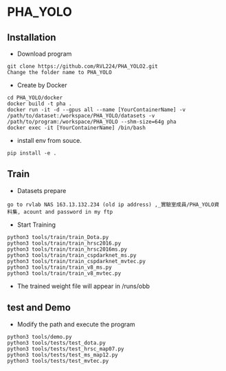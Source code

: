 # PHA_YOLO
## Installation
  - Download program
```
git clone https://github.com/RVL224/PHA_YOLO2.git
Change the folder name to PHA_YOLO
```
  - Create by Docker
```
cd PHA_YOLO/docker
docker build -t pha .
docker run -it -d --gpus all --name [YourContainerName] -v /path/to/dataset:/workspace/PHA_YOLO/datasets -v /path/to/program:/workspace/PHA_YOLO --shm-size=64g pha
docker exec -it [YourContainerName] /bin/bash
```
  - install env from souce.
```
pip install -e .
```
## Train
  - Datasets prepare
```
go to rvlab NAS 163.13.132.234 (old ip address) ,_實驗室成員/PHA_YOLO資料集, acount and password in my ftp
```
  - Start Training
```
python3 tools/train/train_Dota.py
python3 tools/train/train_hrsc2016.py
python3 tools/train/train_hrsc2016ms.py
python3 tools/train/train_cspdarknet_ms.py
python3 tools/train/train_cspdarknet_mvtec.py
python3 tools/train/train_v8_ms.py
python3 tools/train/train_v8_mvtec.py
```
  - The trained weight file will appear in /runs/obb
## test and Demo
  - Modify the path and execute the program
```
python3 tools/demo.py
python3 tools/tests/test_dota.py
python3 tools/tests/test_hrsc_map07.py
python3 tools/tests/test_ms_map12.py
python3 tools/tests/test_mvtec.py
```
